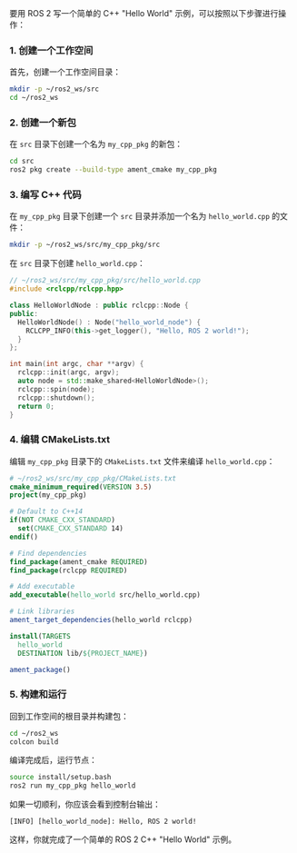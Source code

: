 要用 ROS 2 写一个简单的 C++ "Hello World" 示例，可以按照以下步骤进行操作：

### 1. 创建一个工作空间

首先，创建一个工作空间目录：

```sh
mkdir -p ~/ros2_ws/src
cd ~/ros2_ws
```

### 2. 创建一个新包

在 `src` 目录下创建一个名为 `my_cpp_pkg` 的新包：

```sh
cd src
ros2 pkg create --build-type ament_cmake my_cpp_pkg
```

### 3. 编写 C++ 代码

在 `my_cpp_pkg` 目录下创建一个 `src` 目录并添加一个名为 `hello_world.cpp` 的文件：

```sh
mkdir -p ~/ros2_ws/src/my_cpp_pkg/src
```

在 `src` 目录下创建 `hello_world.cpp`：

```cpp
// ~/ros2_ws/src/my_cpp_pkg/src/hello_world.cpp
#include <rclcpp/rclcpp.hpp>

class HelloWorldNode : public rclcpp::Node {
public:
  HelloWorldNode() : Node("hello_world_node") {
    RCLCPP_INFO(this->get_logger(), "Hello, ROS 2 world!");
  }
};

int main(int argc, char **argv) {
  rclcpp::init(argc, argv);
  auto node = std::make_shared<HelloWorldNode>();
  rclcpp::spin(node);
  rclcpp::shutdown();
  return 0;
}
```

### 4. 编辑 CMakeLists.txt

编辑 `my_cpp_pkg` 目录下的 `CMakeLists.txt` 文件来编译 `hello_world.cpp`：

```cmake
# ~/ros2_ws/src/my_cpp_pkg/CMakeLists.txt
cmake_minimum_required(VERSION 3.5)
project(my_cpp_pkg)

# Default to C++14
if(NOT CMAKE_CXX_STANDARD)
  set(CMAKE_CXX_STANDARD 14)
endif()

# Find dependencies
find_package(ament_cmake REQUIRED)
find_package(rclcpp REQUIRED)

# Add executable
add_executable(hello_world src/hello_world.cpp)

# Link libraries
ament_target_dependencies(hello_world rclcpp)

install(TARGETS
  hello_world
  DESTINATION lib/${PROJECT_NAME})

ament_package()
```

### 5. 构建和运行

回到工作空间的根目录并构建包：

```sh
cd ~/ros2_ws
colcon build
```

编译完成后，运行节点：

```sh
source install/setup.bash
ros2 run my_cpp_pkg hello_world
```

如果一切顺利，你应该会看到控制台输出：

```
[INFO] [hello_world_node]: Hello, ROS 2 world!
```

这样，你就完成了一个简单的 ROS 2 C++ "Hello World" 示例。